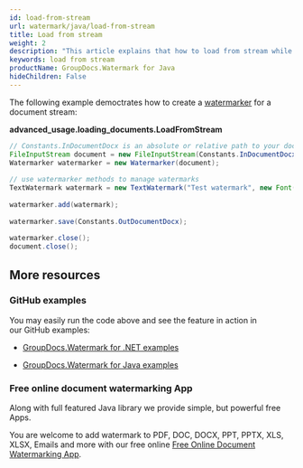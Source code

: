 ```yaml
---
id: load-from-stream
url: watermark/java/load-from-stream
title: Load from stream
weight: 2
description: "This article explains that how to load from stream while using GroupDocs. Watermarks Java API."
keywords: load from stream
productName: GroupDocs.Watermark for Java
hideChildren: False
---
```

The following example democtrates how to create a [watermarker](https://apireference.groupdocs.com/watermark/java/com.groupdocs.watermark/Watermarker) for a document stream:

**advanced\_usage.loading\_documents.LoadFromStream**

```java
// Constants.InDocumentDocx is an absolute or relative path to your document. Ex: "C:\\Docs\\document.docx"
FileInputStream document = new FileInputStream(Constants.InDocumentDocx);                                   
Watermarker watermarker = new Watermarker(document);                                                        
                                                                                                            
// use watermarker methods to manage watermarks                                                             
TextWatermark watermark = new TextWatermark("Test watermark", new Font("Arial", 12));                       
                                                                                                            
watermarker.add(watermark);                                                                                 
                                                                                                            
watermarker.save(Constants.OutDocumentDocx);                                                                
                                                                                                            
watermarker.close();                                                                                      
document.close();                                                                                           
```

## More resources

### GitHub examples

You may easily run the code above and see the feature in action in our GitHub examples:

*   [GroupDocs.Watermark for .NET examples](https://github.com/groupdocs-watermark/GroupDocs.Watermark-for-.NET)
    
*   [GroupDocs.Watermark for Java examples](https://github.com/groupdocs-watermark/GroupDocs.Watermark-for-Java)
    

### Free online document watermarking App

Along with full featured Java library we provide simple, but powerful free Apps.

You are welcome to add watermark to PDF, DOC, DOCX, PPT, PPTX, XLS, XLSX, Emails and more with our free online [Free Online Document Watermarking App](https://products.groupdocs.app/watermark).
